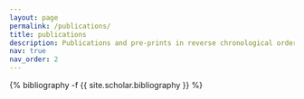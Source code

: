```yaml
---
layout: page
permalink: /publications/
title: publications
description: Publications and pre-prints in reverse chronological order.
nav: true
nav_order: 2
---
```

<!-- _pages/publications.md -->
<div class="publications">

{% bibliography -f {{ site.scholar.bibliography }} %}

</div>
